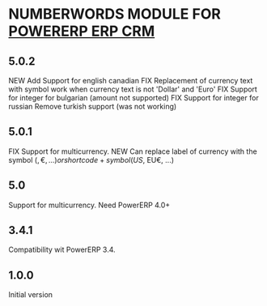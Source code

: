 # NUMBERWORDS MODULE FOR <a href="https://www.PowerERP.org">POWERERP ERP CRM</a>

## 5.0.2

NEW Add Support for english canadian
FIX Replacement of currency text with symbol work when currency text is not 'Dollar' and 'Euro'
FIX Support for integer for bulgarian (amount not supported)
FIX Support for integer for russian
Remove turkish support (was not working)

## 5.0.1

FIX Support for multicurrency.
NEW Can replace label of currency with the symbol ($, €, ...) or shortcode+symbol (US$, EU€, ...)

## 5.0

Support for multicurrency.
Need PowerERP 4.0+


## 3.4.1

Compatibility wit PowerERP 3.4.


## 1.0.0

Initial version